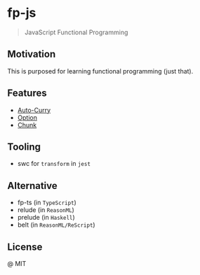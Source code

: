 # fp-js

> JavaScript Functional Programming

## Motivation

This is purposed for learning functional programming (just that).

## Features

- [Auto-Curry](./src/curry.js)
- [Option](./src/Option.js)
- [Chunk](./src/chunk.js)

## Tooling

- swc for `transform` in `jest`

## Alternative

- fp-ts (in `TypeScript`)
- relude (in `ReasonML`)
- prelude (in `Haskell`)
- belt (in `ReasonML/ReScript`)

## License

@ MIT
